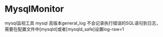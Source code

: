 # MysqlMonitor
mysql监视工具
mysql 高版本general_log 不会记录执行错误的SQL语句到日志，需要在配置文件中[mysqld]或者[mysqld_safe]设置log-raw=1



